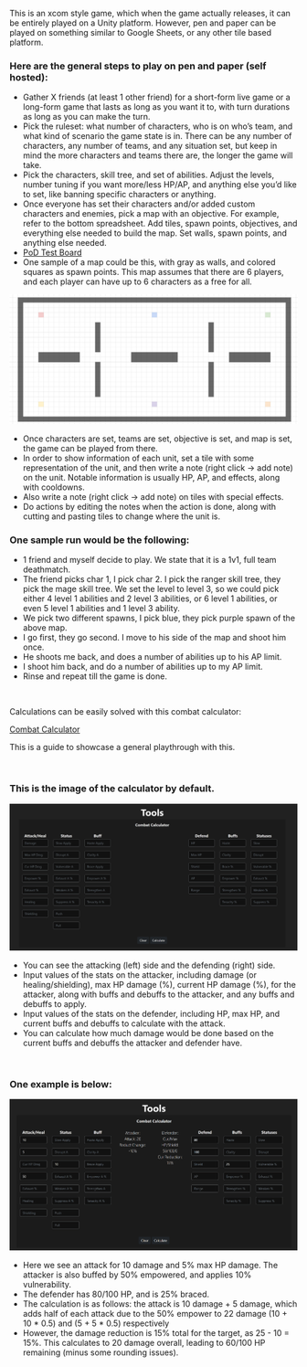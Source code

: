 This is an xcom style game, which when the game actually releases, it can be entirely played on a Unity platform. However, pen and paper can be played on something similar to Google Sheets, or any other tile based platform.

### Here are the general steps to play on pen and paper (self hosted):

- Gather X friends (at least 1 other friend) for a short-form live game or a long-form game that lasts as long as you want it to, with turn durations as long as you can make the turn.
- Pick the ruleset: what number of characters, who is on who’s team, and what kind of scenario the game state is in. There can be any number of characters, any number of teams, and any situation set, but keep in mind the more characters and teams there are, the longer the game will take.
- Pick the characters, skill tree, and set of abilities. Adjust the levels, number tuning if you want more/less HP/AP, and anything else you’d like to set, like banning specific characters or anything.
- Once everyone has set their characters and/or added custom characters and enemies, pick a map with an objective. For example, refer to the bottom spreadsheet. Add tiles, spawn points, objectives, and everything else needed to build the map. Set walls, spawn points, and anything else needed.
- [PoD Test Board](https://docs.google.com/spreadsheets/d/1TnRWQO8AqMCKTs4coh4KjBzdS4kbZ0crADjyUWOCoJg/edit?usp=sharing)
- One sample of a map could be this, with gray as walls, and colored squares as spawn points. This map assumes that there are 6 players, and each player can have up to 6 characters as a free for all.

![Testing.png](basicPageImages/Testing.png)

- Once characters are set, teams are set, objective is set, and map is set, the game can be played from there.
- In order to show information of each unit, set a tile with some representation of the unit, and then write a note (right click → add note) on the unit. Notable information is usually HP, AP, and effects, along with cooldowns.
- Also write a note (right click → add note) on tiles with special effects.
- Do actions by editing the notes when the action is done, along with cutting and pasting tiles to change where the unit is.

### One sample run would be the following:

- 1 friend and myself decide to play. We state that it is a 1v1, full team deathmatch.
- The friend picks char 1, I pick char 2. I pick the ranger skill tree, they pick the mage skill tree. We set the level to level 3, so we could pick either 4 level 1 abilities and 2 level 3 abilities, or 6 level 1 abilities, or even 5 level 1 abilities and 1 level 3 ability.
- We pick two different spawns, I pick blue, they pick purple spawn of the above map.
- I go first, they go second. I move to his side of the map and shoot him once.
- He shoots me back, and does a number of abilities up to his AP limit.
- I shoot him back, and do a number of abilities up to my AP limit.
- Rinse and repeat till the game is done.

<br>

Calculations can be easily solved with this combat calculator:

[Combat Calculator](https://luxsdg.github.io/Pawns%20of%20Despair/podUtility.html)

This is a guide to showcase a general playthrough with this.

<br>

### This is the image of the calculator by default.

![combat_calculator_1.png](basicPageImages/combat_calculator_1.png)

- You can see the attacking (left) side and the defending (right) side.
- Input values of the stats on the attacker, including damage (or healing/shielding), max HP damage (%), current HP damage (%), for the attacker, along with buffs and debuffs to the attacker, and any buffs and debuffs to apply.
- Input values of the stats on the defender, including HP, max HP, and current buffs and debuffs to calculate with the attack.
- You can calculate how much damage would be done based on the current buffs and debuffs the attacker and defender have.

<br>

### One example is below:

![combat_calculator_2.png](basicPageImages/combat_calculator_2.png)

- Here we see an attack for 10 damage and 5% max HP damage. The attacker is also buffed by 50% empowered, and applies 10% vulnerability.
- The defender has 80/100 HP, and is 25% braced.
- The calculation is as follows: the attack is 10 damage + 5 damage, which adds half of each attack due to the 50% empower to 22 damage (10 + 10 * 0.5) and (5 + 5 * 0.5) respectively
- However, the damage reduction is 15% total for the target, as 25 - 10 = 15%. This calculates to 20 damage overall, leading to 60/100 HP remaining (minus some rounding issues).

<br>
